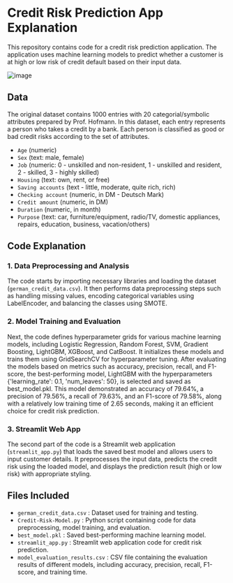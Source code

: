 # Credit Risk Prediction App Explanation

This repository contains code for a credit risk prediction application. The application uses machine learning models to predict whether a customer is at high or low risk of credit default based on their input data.

![image](https://github.com/NewChakri/Credit-Risk-Model/assets/99199609/8d866f05-8139-4784-81c8-96be27a6f9c1)


## Data

The original dataset contains 1000 entries with 20 categorial/symbolic attributes prepared by Prof. Hofmann. In this dataset, each entry represents a person who takes a credit by a bank. Each person is classified as good or bad credit risks according to the set of attributes.

- `Age` (numeric)
- `Sex` (text: male, female)
- `Job` (numeric: 0 - unskilled and non-resident, 1 - unskilled and resident, 2 - skilled, 3 - highly skilled)
- `Housing` (text: own, rent, or free)
- `Saving accounts` (text - little, moderate, quite rich, rich)
- `Checking account` (numeric, in DM - Deutsch Mark)
- `Credit amount` (numeric, in DM)
- `Duration` (numeric, in month)
- `Purpose` (text: car, furniture/equipment, radio/TV, domestic appliances, repairs, education, business, vacation/others)

## Code Explanation

### 1. Data Preprocessing and Analysis

The code starts by importing necessary libraries and loading the dataset (`german_credit_data.csv`). It then performs data preprocessing steps such as handling missing values, encoding categorical variables using LabelEncoder, and balancing the classes using SMOTE.

### 2. Model Training and Evaluation

Next, the code defines hyperparameter grids for various machine learning models, including Logistic Regression, Random Forest, SVM, Gradient Boosting, LightGBM, XGBoost, and CatBoost. It initializes these models and trains them using GridSearchCV for hyperparameter tuning. After evaluating the models based on metrics such as accuracy, precision, recall, and F1-score, the best-performing model, LightGBM with the hyperparameters {'learning_rate': 0.1, 'num_leaves': 50}, is selected and saved as best_model.pkl. This model demonstrated an accuracy of 79.64%, a precision of 79.56%, a recall of 79.63%, and an F1-score of 79.58%, along with a relatively low training time of 2.65 seconds, making it an efficient choice for credit risk prediction.

### 3. Streamlit Web App

The second part of the code is a Streamlit web application (`streamlit_app.py`) that loads the saved best model and allows users to input customer details. It preprocesses the input data, predicts the credit risk using the loaded model, and displays the prediction result (high or low risk) with appropriate styling.


## Files Included
- `german_credit_data.csv` : Dataset used for training and testing.
- `Credit-Risk-Model.py` : Python script containing code for data preprocessing, model training, and evaluation.
- `best_model.pkl` : Saved best-performing machine learning model.
- `streamlit_app.py` : Streamlit web application code for credit risk prediction.
- `model_evaluation_results.csv` : CSV file containing the evaluation results of different models, including accuracy, precision, recall, F1-score, and training time.
